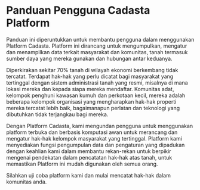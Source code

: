 #  Panduan Pengguna Cadasta Platform


Panduan ini diperuntukkan untuk membantu pengguna dalam menggunakan Platform Cadasta. Platform ini dirancang untuk mengumpulkan, mengatur dan menampilkan data terkait masyarakat dan komunitas, tanah termasuk sumber daya yang mereka gunakan dan hubungan antar keduanya.


Diperkirakan sekitar 70% tanah di wilayah ekonomi berkembang tidak tercatat. Terdapat hak-hak yang perlu dicatat bagi masyarakat yang tertinggal dengan sistem administrasi tanah yang resmi, misalnya di mana lokasi mereka dan kepada siapa mereka mendaftar. Komunitas adat, kelompok penghuni kawasan kumuh dan perkotaan kecil, mereka adalah beberapa kelompok organisasi yang mengharapkan hak-hak properti mereka tercatat lebih baik, bagaimanapun perlatan dan teknologi yang dibutuhkan tidak terjangkau bagi mereka. 

Dengan Platform Cadasta, kami mengundan pengguna untuk menggunakan platform terbuka dan berbasis komputasi awan untuk merancang dan mengatur hak-hak kelompok masyarakat yang tertinggal. Platform kami menyediakan fungsi pengumpulan data dan pengaturan yang dipadukan dengan keahlian kami dalam membantu rekan-rekan untuk berpikir mengenai pendekatan dalam pencatatan hak-hak atas tanah, untuk memastikan Platform ini mudah digunakan oleh semua orang.

Silahkan uji coba platform kami dan mulai mencatat hak-hak dalam komunitas anda. 



